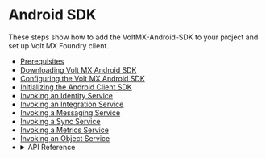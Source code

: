                               

Android SDK
===========

These steps show how to add the VoltMX-Android-SDK to your project and set up Volt MX Foundry client.

*   [Prerequisites](Prerequisites_Android.md)
*   [Downloading Volt MX Android SDK](Download_VoltMX_SDK_Files_Android.md)
*   [Configuring the Volt MX Android SDK](Android_Studio.md)
*   [Initializing the Android Client SDK](Initializing_Client_SDK_Android.md)
*   [Invoking an Identity Service](Invoking_Identity_Service_Android.md)
*   [Invoking an Integration Service](Invoking_Integration_Service_Android.md)
*   [Invoking a Messaging Service](Invoking_Messaging_Service_Android.md)
*   [Invoking a Sync Service](Invoking_Sync_Service_Android.md)
*   [Invoking a Metrics Service](Invoking_Metrics_Service_Android.md)
*   [Invoking an Object Service](Invoking_an_Object_Service.md)
*   <details close markdown="block"><summary>API Reference</summary>
    To view the API Reference for Volt MX Android, click <a href="http://docs.voltmx.com/8_x_PDFs/voltmxfoundry/voltmx_docsets/android/voltmx-sdk.doc/index.html" target="_blank">VoltMX Android docset.</a>
    </details>  
